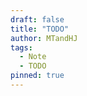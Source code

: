 ```yaml
---
draft: false
title: "TODO"
author: MTandHJ
tags:
  - Note
  - TODO
pinned: true
---
```


<!-- 使用更高效的CSS加载方式 -->
<link rel="stylesheet" href="/css/todo.css">

<div id="timeline">
  <!-- 时间线将由 JavaScript 自动生成 -->
</div>

<script>
// 时间线数据
window.timelineData = [

  {
    "date": "2026-06-01",
    "title": "博士毕业",
    "description": "完成博士学位论文答辩，获得博士学位",
    "paperUrl": "",
    "imageUrl": "",
    "importance": "seminal",
    "status": "pending"
  },

  {
    "date": "2026-02-01",
    "title": "毕业论文",
    "description": "完成博士毕业论文的撰写和修改",
    "paperUrl": "",
    "imageUrl": "",
    "importance": "novel",
    "status": "pending"
  },

  {
    "date": "2025-12-12",
    "title": "敲定工作",
    "description": "确定毕业后的工作去向",
    "paperUrl": "",
    "imageUrl": "",
    "importance": "novel",
    "status": "pending"
  },

  {
    "date": "2025-11-15",
    "title": "撰写论文初稿",
    "description": "",
    "paperUrl": "",
    "imageUrl": "",
    "importance": "emmm",
    "status": "pending"
  },

  {
    "date": "2025-11-01",
    "title": "跑通 UniSRec 和 RecFormer 的微调流程",
    "description": "",
    "paperUrl": "",
    "imageUrl": "",
    "importance": "emmm",
    "status": "completed"
  },

  {
    "date": "2025-10-25",
    "title": "Survey 格式修正",
    "description": "",
    "paperUrl": "",
    "imageUrl": "",
    "importance": "emmm",
    "status": "completed"
  },

  {
    "date": "2025-10-24",
    "title": "完成 SDQ 子图采样",
    "description": "",
    "paperUrl": "",
    "imageUrl": "",
    "importance": "emmm",
    "status": "completed"
  },

  {
    "date": "2025-10-23",
    "title": "完成评审意见",
    "description": "",
    "paperUrl": "",
    "imageUrl": "",
    "importance": "emmm",
    "status": "completed"
  },

  {
    "date": "2025-10-20",
    "title": "调研 Recommendation Pre-training & Fine-tuning",
    "description": "",
    "paperUrl": "",
    "imageUrl": "",
    "importance": "emmm",
    "status": "completed"
  },

  {
    "date": "2025-10-16",
    "title": "SDQ 适配 LlamaModel",
    "description": "",
    "paperUrl": "",
    "imageUrl": "",
    "importance": "emmm",
    "status": "completed"
  },

  {
    "date": "2025-10-15",
    "title": "MPT scaling law 的初步探索",
    "description": "",
    "paperUrl": "",
    "imageUrl": "",
    "importance": "emmm",
    "status": "completed"
  },

  {
    "date": "2025-10-08",
    "title": "构思 MPT 的写作思路",
    "description": "",
    "paperUrl": "",
    "imageUrl": "",
    "importance": "emmm",
    "status": "pending"
  },

  {
    "date": "2025-10-02",
    "title": "check 论文 response",
    "description": "",
    "paperUrl": "",
    "imageUrl": "",
    "importance": "emmm",
    "status": "completed"
  },

  {
    "date": "2025-10-02",
    "title": "安排国庆回家事宜",
    "description": "购买车票，安排国庆假期回家计划",
    "paperUrl": "",
    "imageUrl": "",
    "importance": "emmm",
    "status": "completed"
  },

];
</script>

<script src="/js/todo.js"></script>
